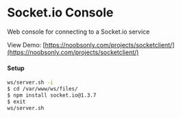 # Socket.io Console

Web console for connecting to a Socket.io service

View Demo: [https://noobsonly.com/projects/socketclient/](https://noobsonly.com/projects/socketclient/)

#### Setup

```bash
ws/server.sh -i
$ cd /var/www/ws/files/
$ npm install socket.io@1.3.7
$ exit
ws/server.sh
```
